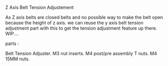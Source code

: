 Z Axis Belt Tension Adjustement

As Z axis belts are closed belts and no possible way to make the belt open because the height of z axis.
we can reuse the y axis belt tension adjustment part with this to get the tension adjustment feature up there.
WIP....

parts :

Belt Tension Adjuster.
M3 nut inserts.
M4 post/pre assembly T nuts.
M4 15MM nuts.
